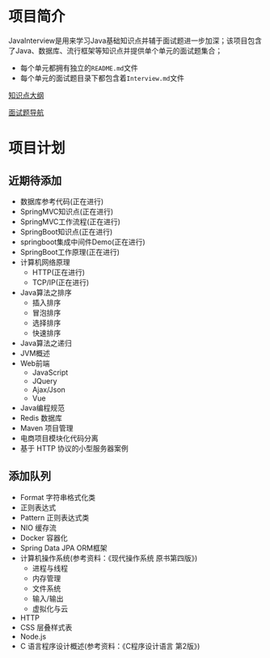 # 项目简介

JavaInterview是用来学习Java基础知识点并辅于面试题进一步加深；该项目包含了Java、数据库、流行框架等知识点并提供单个单元的面试题集合；

- 每个单元都拥有独立的`README.md`文件
- 每个单元的面试题目录下都包含着`Interview.md`文件 

[知识点大纲](KnowledgePoint.md)

[面试题导航](InterviewNavigation.md)

# 项目计划
## 近期待添加

- 数据库参考代码(正在进行)
- SpringMVC知识点(正在进行)
- SpringMVC工作流程(正在进行)
- SpringBoot知识点(正在进行)
- springboot集成中间件Demo(正在进行)
- SpringBoot工作原理(正在进行)
- 计算机网络原理
	- HTTP(正在进行)
	- TCP/IP(正在进行)
- Java算法之排序
	- 插入排序
	- 冒泡排序
	- 选择排序
	- 快速排序
- Java算法之递归
- JVM概述
- Web前端
	- JavaScript
	- JQuery
	- Ajax/Json
	- Vue
- Java编程规范
- Redis 数据库
- Maven 项目管理
- 电商项目模块化代码分离
- 基于 HTTP 协议的小型服务器案例

## 添加队列

- Format 字符串格式化类
- 正则表达式
- Pattern 正则表达式类
- NIO 缓存流
- Docker 容器化
- Spring Data JPA ORM框架
- 计算机操作系统(参考资料：《现代操作系统 原书第四版》)
	- 进程与线程
	- 内存管理
	- 文件系统
	- 输入/输出
	- 虚拟化与云
- HTTP 
- CSS 层叠样式表
- Node.js
- C 语言程序设计概述(参考资料：《C程序设计语言 第2版》)
